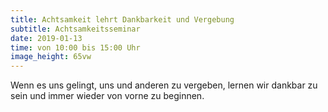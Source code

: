```yaml
---
title: Achtsamkeit lehrt Dankbarkeit und Vergebung
subtitle: Achtsamkeitsseminar
date: 2019-01-13
time: von 10:00 bis 15:00 Uhr
image_height: 65vw
---
```

Wenn es uns gelingt, uns und anderen zu vergeben, lernen wir dankbar zu sein und immer wieder von vorne zu beginnen.
